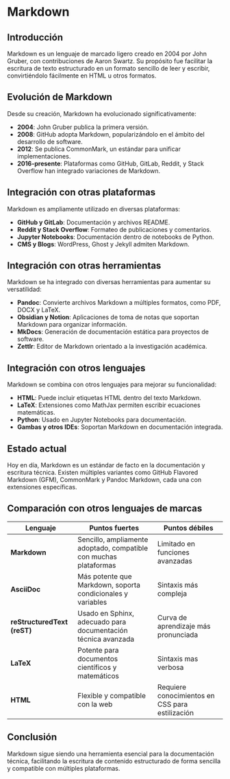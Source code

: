 # Markdown

## Introducción
Markdown es un lenguaje de marcado ligero creado en 2004 por John Gruber, con contribuciones de Aaron Swartz. Su propósito fue facilitar la escritura de texto estructurado en un formato sencillo de leer y escribir, convirtiéndolo fácilmente en HTML u otros formatos.

## Evolución de Markdown
Desde su creación, Markdown ha evolucionado significativamente:
- **2004**: John Gruber publica la primera versión.
- **2008**: GitHub adopta Markdown, popularizándolo en el ámbito del desarrollo de software.
- **2012**: Se publica CommonMark, un estándar para unificar implementaciones.
- **2016-presente**: Plataformas como GitHub, GitLab, Reddit, y Stack Overflow han integrado variaciones de Markdown.

## Integración con otras plataformas
Markdown es ampliamente utilizado en diversas plataformas:
- **GitHub y GitLab**: Documentación y archivos README.
- **Reddit y Stack Overflow**: Formateo de publicaciones y comentarios.
- **Jupyter Notebooks**: Documentación dentro de notebooks de Python.
- **CMS y Blogs**: WordPress, Ghost y Jekyll admiten Markdown.

## Integración con otras herramientas
Markdown se ha integrado con diversas herramientas para aumentar su versatilidad:
- **Pandoc**: Convierte archivos Markdown a múltiples formatos, como PDF, DOCX y LaTeX.
- **Obsidian y Notion**: Aplicaciones de toma de notas que soportan Markdown para organizar información.
- **MkDocs**: Generación de documentación estática para proyectos de software.
- **Zettlr**: Editor de Markdown orientado a la investigación académica.

## Integración con otros lenguajes
Markdown se combina con otros lenguajes para mejorar su funcionalidad:
- **HTML**: Puede incluir etiquetas HTML dentro del texto Markdown.
- **LaTeX**: Extensiones como MathJax permiten escribir ecuaciones matemáticas.
- **Python**: Usado en Jupyter Notebooks para documentación.
- **Gambas y otros IDEs**: Soportan Markdown en documentación integrada.

## Estado actual
Hoy en día, Markdown es un estándar de facto en la documentación y escritura técnica. Existen múltiples variantes como GitHub Flavored Markdown (GFM), CommonMark y Pandoc Markdown, cada una con extensiones específicas.

## Comparación con otros lenguajes de marcas
| Lenguaje   | Puntos fuertes                                      | Puntos débiles                                  |
|------------|-------------------------------------------------|----------------------------------------------|
| **Markdown** | Sencillo, ampliamente adoptado, compatible con muchas plataformas | Limitado en funciones avanzadas |
| **AsciiDoc** | Más potente que Markdown, soporta condicionales y variables | Sintaxis más compleja |
| **reStructuredText (reST)** | Usado en Sphinx, adecuado para documentación técnica avanzada | Curva de aprendizaje más pronunciada |
| **LaTeX** | Potente para documentos científicos y matemáticos | Sintaxis mas verbosa |
| **HTML** | Flexible y compatible con la web | Requiere conocimientos en CSS para estilización |

## Conclusión
Markdown sigue siendo una herramienta esencial para la documentación técnica, facilitando la escritura de contenido estructurado de forma sencilla y compatible con múltiples plataformas.
